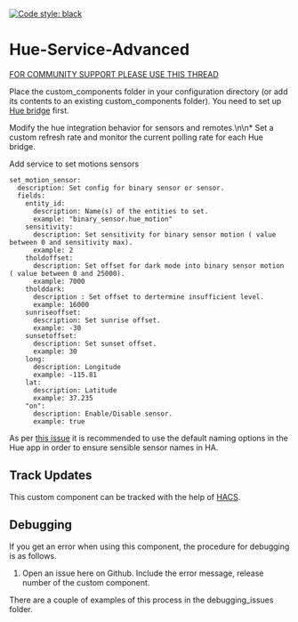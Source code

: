 [![Code style: black](https://img.shields.io/badge/code%20style-black-000000.svg)](https://github.com/ambv/black)

# Hue-Service-Advanced
[FOR COMMUNITY SUPPORT PLEASE USE THIS THREAD](https://community.home-assistant.io/t/hue-motion-sensors-remotes-custom-component)

Place the custom_components folder in your configuration directory (or add its contents to an existing custom_components folder). You need to set up [Hue bridge](https://www.home-assistant.io/components/hue/) first.

Modify the hue integration behavior for sensors and remotes.\n\n* Set a custom refresh rate and monitor the current polling rate for each Hue bridge.

Add service to set motions sensors
```
set_motion_sensor:
  description: Set config for binary sensor or sensor.
  fields:
    entity_id:
      description: Name(s) of the entities to set.
      example: "binary_sensor.hue_motion"
    sensitivity:
      description: Set sensitivity for binary sensor motion ( value between 0 and sensitivity max).
      example: 2
    tholdoffset:
      description: Set offset for dark mode into binary sensor motion ( value between 0 and 25000).
      example: 7000
    tholddark:
      description : Set offset to dertermine insufficient level.
      example: 16000
    sunriseoffset:
      description: Set sunrise offset.
      example: -30
    sunsetoffset:
      description: Set sunset offset.
      example: 30
    long:
      description: Longitude
      example: -115.81
    lat:
      description: Latitude
      example: 37.235
    "on":
      description: Enable/Disable sensor.
      example: true
```

As per [this issue](https://github.com/robmarkcole/Hue-sensors-HASS/issues/48) it is recommended to use the default naming options in the Hue app in order to ensure sensible sensor names in HA.


## Track Updates
This custom component can be tracked with the help of [HACS](https://github.com/custom-components/hacs).

## Debugging

If you get an error when using this component, the procedure for debugging is as follows.

1. Open an issue here on Github. Include the error message, release number of the custom component.


There are a couple of examples of this process in the debugging_issues folder.
